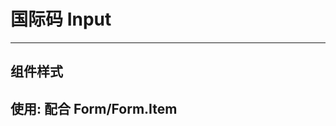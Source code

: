 # 国际码 Input

---

## 组件样式

<code src="./demo/basic.jsx"></code>

## 使用: 配合 Form/Form.Item

<code src="./demo/withForm.jsx"></code>
